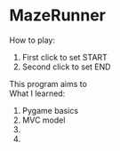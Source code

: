 # MazeRunner
How to play:  
1.  First click to set START
2.  Second click to set END


This program aims to  
What I learned:  
1. Pygame basics  
2. MVC model  
3.  
4.  
